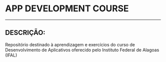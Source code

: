 # APP DEVELOPMENT COURSE

---
## DESCRIÇÃO:
Repositório destinado à aprendizagem e exercícios do curso de Desenvolvimento de Aplicativos oferecido pelo Instituto Federal de Alagoas (IFAL)  
